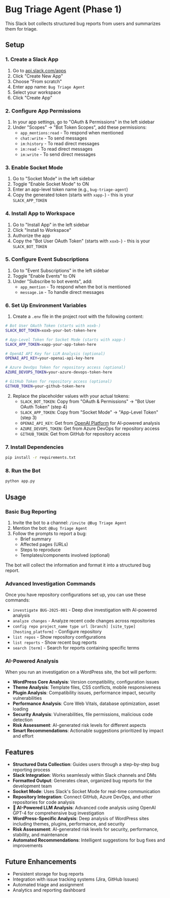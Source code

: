 # Bug Triage Agent (Phase 1)

This Slack bot collects structured bug reports from users and summarizes them for triage.

## Setup

### 1. Create a Slack App

1. Go to [api.slack.com/apps](https://api.slack.com/apps)
2. Click "Create New App"
3. Choose "From scratch"
4. Enter app name: `Bug Triage Agent`
5. Select your workspace
6. Click "Create App"

### 2. Configure App Permissions

1. In your app settings, go to "OAuth & Permissions" in the left sidebar
2. Under "Scopes" → "Bot Token Scopes", add these permissions:
   - `app_mentions:read` - To respond when mentioned
   - `chat:write` - To send messages
   - `im:history` - To read direct messages
   - `im:read` - To read direct messages
   - `im:write` - To send direct messages

### 3. Enable Socket Mode

1. Go to "Socket Mode" in the left sidebar
2. Toggle "Enable Socket Mode" to ON
3. Enter an app-level token name (e.g., `bug-triage-agent`)
4. Copy the generated token (starts with `xapp-`) - this is your `SLACK_APP_TOKEN`

### 4. Install App to Workspace

1. Go to "Install App" in the left sidebar
2. Click "Install to Workspace"
3. Authorize the app
4. Copy the "Bot User OAuth Token" (starts with `xoxb-`) - this is your `SLACK_BOT_TOKEN`

### 5. Configure Event Subscriptions

1. Go to "Event Subscriptions" in the left sidebar
2. Toggle "Enable Events" to ON
3. Under "Subscribe to bot events", add:
   - `app_mention` - To respond when the bot is mentioned
   - `message.im` - To handle direct messages

### 6. Set Up Environment Variables

1. Create a `.env` file in the project root with the following content:
```bash
# Bot User OAuth Token (starts with xoxb-)
SLACK_BOT_TOKEN=xoxb-your-bot-token-here

# App-Level Token for Socket Mode (starts with xapp-)
SLACK_APP_TOKEN=xapp-your-app-token-here

# OpenAI API Key for LLM Analysis (optional)
OPENAI_API_KEY=your-openai-api-key-here

# Azure DevOps Token for repository access (optional)
AZURE_DEVOPS_TOKEN=your-azure-devops-token-here

# GitHub Token for repository access (optional)
GITHUB_TOKEN=your-github-token-here
```

2. Replace the placeholder values with your actual tokens:
   - `SLACK_BOT_TOKEN`: Copy from "OAuth & Permissions" → "Bot User OAuth Token" (step 4)
   - `SLACK_APP_TOKEN`: Copy from "Socket Mode" → "App-Level Token" (step 3)
   - `OPENAI_API_KEY`: Get from [OpenAI Platform](https://platform.openai.com/) for AI-powered analysis
   - `AZURE_DEVOPS_TOKEN`: Get from Azure DevOps for repository access
   - `GITHUB_TOKEN`: Get from GitHub for repository access

### 7. Install Dependencies

```bash
pip install -r requirements.txt
```

### 8. Run the Bot

```bash
python app.py
```

## Usage

### Basic Bug Reporting

1. Invite the bot to a channel: `/invite @Bug Triage Agent`
2. Mention the bot: `@Bug Triage Agent`
3. Follow the prompts to report a bug:
   - Brief summary
   - Affected pages (URLs)
   - Steps to reproduce
   - Templates/components involved (optional)

The bot will collect the information and format it into a structured bug report.

### Advanced Investigation Commands

Once you have repository configurations set up, you can use these commands:

- `investigate BUG-2025-001` - Deep dive investigation with AI-powered analysis
- `analyze changes` - Analyze recent code changes across repositories
- `config repo project_name type url [branch] [site_type] [hosting_platform]` - Configure repository
- `list repos` - Show repository configurations
- `list reports` - Show recent bug reports
- `search [term]` - Search for reports containing specific terms

### AI-Powered Analysis

When you run an investigation on a WordPress site, the bot will perform:

- **WordPress Core Analysis**: Version compatibility, configuration issues
- **Theme Analysis**: Template files, CSS conflicts, mobile responsiveness
- **Plugin Analysis**: Compatibility issues, performance impact, security vulnerabilities
- **Performance Analysis**: Core Web Vitals, database optimization, asset loading
- **Security Analysis**: Vulnerabilities, file permissions, malicious code detection
- **Risk Assessment**: AI-generated risk levels for different aspects
- **Smart Recommendations**: Actionable suggestions prioritized by impact and effort

## Features

- **Structured Data Collection**: Guides users through a step-by-step bug reporting process
- **Slack Integration**: Works seamlessly within Slack channels and DMs
- **Formatted Output**: Generates clean, organized bug reports for the development team
- **Socket Mode**: Uses Slack's Socket Mode for real-time communication
- **Repository Integration**: Connect GitHub, Azure DevOps, and other repositories for code analysis
- **🤖 AI-Powered LLM Analysis**: Advanced code analysis using OpenAI GPT-4 for comprehensive bug investigation
- **WordPress-Specific Analysis**: Deep analysis of WordPress sites including themes, plugins, performance, and security
- **Risk Assessment**: AI-generated risk levels for security, performance, stability, and maintenance
- **Automated Recommendations**: Intelligent suggestions for bug fixes and improvements

## Future Enhancements

- Persistent storage for bug reports
- Integration with issue tracking systems (Jira, GitHub Issues)
- Automated triage and assignment
- Analytics and reporting dashboard

